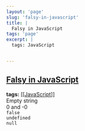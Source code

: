 ```yaml
---
layout: 'page'
slug: 'falsy-in-javascript'
title: |
  Falsy in JavaScript
tags: 'page'
excerpt: |
  tags: JavaScript


---
```


<h2 class="text-3xl font-semibold mb-4"><a class="rounded-sm focus:outline-none focus:ring-2 focus:ring-offset-2 dark:focus:ring-offset-gray-900 dark:focus:ring-pink-400 focus:ring-pink-700" href="/pages/falsy-in-javascript">Falsy in JavaScript</a></h2>

<div class="space-y-3">
<div class="element-block"><div class="bg-gray-800 py-2 px-4 flex-1 rounded-sm"><strong>tags:</strong> <a class="text-teal-700 dark:text-teal-400 rounded-sm group focus:outline-none focus:ring-2 focus:ring-offset-2 dark:focus:ring-offset-gray-900 dark:focus:ring-pink-400 focus:ring-pink-700" href="/pages/javascript"><span class="text-gray-300 dark:text-gray-500 group-hover:text-teal-900">[[</span>JavaScript<span class="text-gray-300 dark:text-gray-500 group-hover:text-teal-900">]]</span></a>

</div></div>

<div class="element-block ml-0"><div class="flex-1">Empty string</div></div>

<div class="element-block ml-0"><div class="flex-1">0 and -0</div></div>

<div class="element-block ml-0"><div class="flex-1"><code>false</code></div></div>

<div class="element-block ml-0"><div class="flex-1"><code>undefined</code></div></div>

<div class="element-block ml-0"><div class="flex-1"><code>null</code></div></div>
</div>


